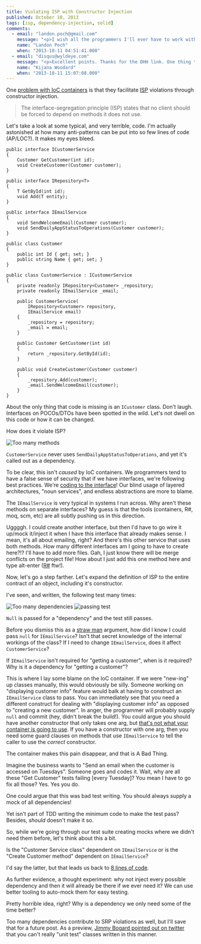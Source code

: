 ```yaml
---
title: Violating ISP with Constructor Injection
published: October 10, 2013
tags: [isp, dependency-injection, solid]
comments:
  - email: "landon.poch@gmail.com"
    message: "<p>I wish all the programmers I'll ever have to work with would read this post and apply it.  This is a huge problem because it creates massively convoluted code.  For me, saying that this is an ISP violation is simply a more specific way of saying people are abusing scope.  If you don't need a dependency at the class level, then why is it there?</p><p>Why don't I just define everything as static and assume that everything depends on everything?  Because it's a tangled mess that's why.  The violation in your example is pretty much the same thing, just to a lesser degree.  The bottom line is, always keep variable scope as minimal as possible.  Great programmers have always been minimalists.</p><p>A couple of thoughts on IoC...</p><p>I agree that IoC isn't causing the problem here but it definitely is an accomplice.  Having the classes \"newed\" up automatically by the container makes these things easier to miss.  I've also seen performance problems occur when pulling a new instance of a class from the container because it has a bunch of needless dependencies.  You can avoid these problems though by just being careful and not abusing the power the container gives you.</p><p>I also enjoyed an article by  David Heinemeier Hansson where he explains why dependency injection is obsolete in dynamic languages.  <a href=\"https://david.heinemeierhansson.com/2012/dependency-injection-is-not-a-virtue.html\" rel=\"nofollow\">https://david.heinemeierhansson...</a>.  I agree with the idea that a pattern in one language might just be a feature that is built into the semantics of another language.</p><p>I've seen a lot of people put waaaaay too much weight behind dependency injection and ignore a lot of more important overarching principles like SRP, OCP, LSP, ISP and IoC.  Dependency injection isn't even a principle really.  It's more of an implementation detail of a principle called IoC.  I think a lot of times we focus on the wrong things and miss the really important programming concepts.  So many people are obsessed with the buzz words that they miss the underlying value.  Often programmers will use things that aren't necessary and be completely ignorant to other basic things that are arguably way more important.</p>"
    name: "Landon Poch"
    when: "2013-10-11 04:51:41.000"
  - email: "disqus@wyldeye.com"
    message: "<p>Excellent points. Thanks for the DHH link. One thing that egged me to write this post was stumbling across some FP threads which said things like \"and that leads to asinine things like TDD and IoC containers\".</p><p>To your point, if merely changing languages removes the need for a tool, maybe this isn't a core programming need at all but incidental complexity introduced by your language of choice.</p><p>But even then, can the problem be reshaped so that the tool isn't needed. If it hurts when you do that, don't do that. Don't make a tool to hurt yourself more efficiently.</p>"
    name: "Kijana Woodard"
    when: "2013-10-11 15:07:08.000"
---
```

One [problem with IoC containers][questioning-ioc] is that they facilitate [ISP] violations through constructor injection.

> The interface-segregation principle (ISP) states that no client should be forced to depend on methods it does not use.

Let's take a look at some typical, and very terrible, code. I'm actually astonished at how many anti-patterns can be put into so few lines of code (AP/LOC?). It makes my eyes bleed.

    public interface ICustomerService
    {
        Customer GetCustomer(int id);
        void CreateCustomer(Customer customer);
    }

    public interface IRepository<T>
    {
        T GetById(int id);
        void Add(T entity);
    }

    public interface IEmailService
    {
        void SendWelcomeEmail(Customer customer);
        void SendDailyAppStatusToOperations(Customer customer);
    }

    public class Customer
    {
        public int Id { get; set; }
        public string Name { get; set; }
    }
    
    public class CustomerService : ICustomerService
    {
        private readonly IRepository<Customer> _repository;
        private readonly IEmailService _email;

        public CustomerService(
            IRepository<Customer> repository, 
            IEmailService email)
        {
            _repository = repository;
            _email = email;
        }

        public Customer GetCustomer(int id)
        {
            return _repository.GetById(id);
        }

        public void CreateCustomer(Customer customer)
        {
            _repository.Add(customer);
            _email.SendWelcomeEmail(customer);
        }
    }

About the only thing that code is missing is an `ICustomer` class. Don't laugh. Interfaces on POCOs/DTOs have been spotted in the wild. Let's not dwell on this code or how it can be changed. 

How does it violate ISP?

![Too many methods][too-many-methods]

`CustomerService` never uses `SendDailyAppStatusToOperations`, and yet it's called out as a dependency.

To be clear, this isn't _caused_ by IoC containers. We programmers tend to have a false sense of security that if we have interfaces, we're following best practices. We're [coding to the interface]! Our blind usage of layered architectures, "noun services", and endless abstractions are more to blame.

The `IEmailService` is very typical in systems I run across. Why aren't these methods on separate interfaces? My guess is that the tools (containers, R#, moq, scm, etc) are all subtly pushing us in this direction. 

Uggggh. I could create another interface, but then I'd have to go wire it up/mock it/inject it when I have this interface that already makes sense. I mean, it's all about emailing, right? And there's this other service that uses both methods. How many different interfaces am I going to have to create here?!? I'll have to add more files. Gah, I just know there will be merge conflicts on the project file! How about I just add this one method here and type alt-enter ([R#] ftw!).

Now, let's go a step farther. Let's expand the definition of ISP to the entire contract of an object, including it's constructor. 

I've seen, and written, the following test many times:

![Too many dependencies][too-many-dependencies]
![passing test][passing-test]

`Null` is passed for a "dependency" and the test still passes.

Before you dismiss this as a [straw man] argument, how did I know I could pass `null` for `IEmailService`? Isn't that secret knowledge of the internal workings of the class? If I need to change `IEmailService`, does it affect `CustomerService`?

If `IEmailService` isn't required for "getting a customer", when is it required?  Why is it a dependency for "getting a customer"? 

This is where I lay some blame on the IoC container. If we were "new-ing" up classes manually, this would obviously be silly. Someone working on "displaying customer info" feature would balk at having to construct an `IEmailService` class to pass. You can immediately see that you need a different construct for dealing with "displaying customer info" as opposed to "creating a new customer".  In anger, the programmer will probably supply `null` and commit (hey, didn't break the build!). You could argue you should have another constructor that only takes one arg, but [that's not what your container is going to use][autowiring]. If you have a constructor with one arg, then you need some guard clauses on methods that use `IEmailService` to tell the caller to use the _correct_ constructor.

The container makes this pain disappear, and that is A Bad Thing.

Imagine the business wants to "Send an email when the customer is accessed on Tuesdays". Someone goes and codes it. Wait, why are all these "Get Customer" tests failing [every Tuesday]? You mean I have to go fix all those? Yes. Yes you do.

One could argue that this was bad test writing. You should always supply a mock of all dependencies! 

Yet isn't part of TDD writing the minimum code to make the test pass? Besides, _should_ doesn't make it so.

So, while we're going through our test suite creating mocks where we didn't need them before, let's think about this a bit. 

Is the "Customer Service class" dependent on `IEmailService` or is the "Create Customer method" dependent on `IEmailService`?

I'd say the latter, but that leads us back to [8 lines of code].

As further evidence, a thought experiment: why not inject every possible dependency and then it will already be there if we ever need it? We can use better tooling to auto-mock them for easy testing. 

Pretty horrible idea, right? Why is a dependency we only need some of the time better?

Too many dependencies contribute to SRP violations as well, but I'll save that for a future post. As a preview, [Jimmy Bogard pointed out on twitter][unit testing?] that you can't really "unit test" classes written in this manner.

[questioning-ioc]: /questioning-ioc-containers
[ISP]: https://en.wikipedia.org/wiki/Interface_segregation_principle
[too-many-methods]: /images/violating-isp/too-many-methods.png  "CustomerService doesn't use SendDailyAppStatusToOperations"
[too-many-dependencies]: /images/violating-isp/too-many-dependencies.png  "CustomerService doesn't EmailService for this"
[passing-test]: /images/violating-isp/passing-test.png  "the test passes anyway"
[8 lines of code]: https://www.infoq.com/presentations/8-lines-code-refactoring
[unit testing?]: https://twitter.com/jbogard/status/387977767209672704
[straw man]: https://en.wikipedia.org/wiki/Straw_man
[autowiring]: https://code.google.com/p/autofac/wiki/Autowiring
[coding to the interface]: https://stackoverflow.com/questions/4456424/what-do-programmers-mean-when-they-say-code-against-an-interface-not-an-objec
[R#]: https://stackoverflow.com/questions/95188/what-is-your-favorite-resharper-visual-studio-shortcut

